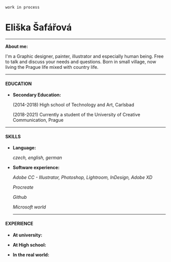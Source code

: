 `work in process`

# Eliška Šafářová




---
**About me:** 

I'm a Graphic designer, painter, illustrator and especially human being. Free to talk and discuss your needs and questions.
Born in small village, now living the Prague life mixed with country life.

--- 

#### EDUCATION

* **Secondary Education:** 

  (2014-2018) High school of Technology and Art, Carlsbad
  
  
  (2018-2021) Currently a student of the University of Creative Communication, Prague 
  
--- 
 
 #### SKILLS
 
 * **Language:** 
 
    *czech, english, german*
    
 * **Software experience:** 
  
   *Adobe CC - Illustrator, Photoshop, Lightroom, InDesign, Adobe XD*
   
   *Procreate*
   
   *Github*
   
   *Microsoft world*
   
   ---

 #### EXPERIENCE
  * **At university:** 
  
  * **At High school:**
  
  * **In the real world:** 
 

   

   
 
